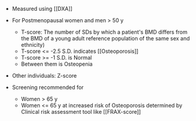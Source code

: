 - Measured using [[DXA]] 
- For Postmenopausal women and men > 50 y
	- T-score: The number of SDs by which a patient's BMD differs from the BMD of a young adult reference population of the same sex and ethnicity)
	- T-score <= -2.5 S.D. indicates [[Osteoporosis]]
	- T-score >= -1 S.D. is Normal
	- Between them is Osteopenia 
- Other individuals: Z-score

- Screening recommended for
	- Women > 65 y
	- Women <= 65 y at increased risk of Osteoporosis determined by Clinical risk assessment tool like [[FRAX-score]] 